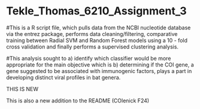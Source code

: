 # Tekle_Thomas_6210_Assignment_3

#This is a R script file, which pulls data from the NCBI nucleotide database via the entrez package, performs data cleaning/filtering, comparative training between Radial SVM and Random Forest models using a 10 - fold cross validation and finally performs a supervised clustering analysis. 

#This analysis sought to a) identify which classifier would be more appropriate for the main objective which is b) determining if the COI gene, a gene suggested to be associated with immunogenic factors, plays a part in developing distinct viral profiles in bat genera. 

THIS IS NEW

This is also a new addition to the README (COlenick F24)
